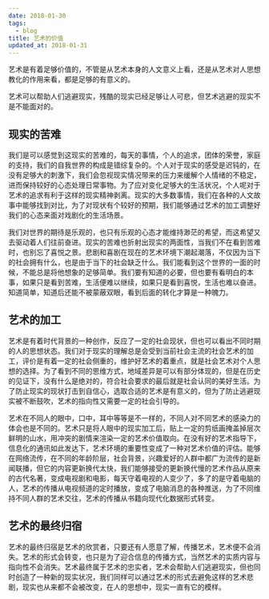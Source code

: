 ```yaml
---
date: 2018-01-30
tags:
  - blog
title: 艺术的价值
updated_at: 2018-01-31
---
```


艺术是有着足够价值的，不管是从艺术本身的人文意义上看，还是从艺术对人思想教化的作用来看，都是足够的有意义的。

<!--more-->

艺术可以帮助人们逃避现实，残酷的现实已经足够让人可悲，但艺术逃避的现实不是不能面对的。

## 现实的苦难

我们是可以感觉到这现实的苦难的，每天的事情，个人的追求，团体的荣誉，家庭的支持，我们的自我世界的构成是错综复杂的。个人对于现实的感受是迟钝的，在没有足够大的刺激下，我们会忽视现实情况带来的压力来缓解个人情绪的不稳定，进而保持较好的心态处理日常事物。为了应对变化足够大的生活状况，个人呢对于艺术的追求有利于这样的现实精神剥离。现实的大多数事情，我们在各种的人文故事中能够找到对比，为了对现状有个较好的预期，我们能够通过艺术的加工调整好我们的心态来面对戏剧化的生活场景。

我们对世界的期待是乐观的，也只有乐观的心态才能维持渺茫的希望，而这希望又去驱动着人们往前奋进。现实的苦难也折射出现实的两面性，当我们不在看到苦难时，也别忘了喜悦之景。悲剧和喜剧在现在的艺术环境下潮起潮落，不仅因为当下的社会拥有什么，也是由于当下的社会缺乏什么。我们能看到这个世界的一面的时候，不能总是将他想象的足够简单。我们要有知道的必要，但也要有看明白的本事，如果只是看到苦难，生活便难以继续，如果只是看到喜悦，生活也难以奋进。知道简单，知道后还能不被蒙蔽双眼，看到后面的转化才算是一种魄力。

## 艺术的加工

艺术是有着时代背景的一种创作，反应了一定的社会现状，但也可以看出不同时期的人的思想状态。我们对于现实的理解总是会受到当前社会主流的社会艺术的加工，评价是有着一定的社会侧重的，维护好艺术的着重点，就是社会艺术对个人思想的选择。为了看到不同的思维方式，地域差异是可以有部分体现的，但是在历史的见证下，没有什么是绝对的，符合社会要求的最后就是社会认同的美好生活。为了防止现实的现状打击到自信心，选取合适的艺术是有意义的，但为了防止逃避现实被不断鼓吹，艺术的指向性又需要一定的社会引导的。

艺术在不同人的眼中，口中，耳中等等是不一样的，不同人对不同艺术的感染力的体会也是不同的。艺术只是将人眼中的现实加工后，贴上一定的剪纸画掩盖掉层次鲜明的山水，用冲突的剧情来渲染一定的艺术价值取向。在没有好的艺术指导下，信息化的通讯如此发达下，艺术环境的重要性变成了一种对艺术价值的评估。能够在网络流传，在不同的年龄阶层，社会背景，兴趣爱好的人群中都广为流传的是新闻联播，但它的内容更新换代太快，我们能够接受的更新换代慢的艺术作品从原来的古代名著，变成电视剧和电影，每天守着电视的人变少了，多了的是守着电脑的人，艺术的传播从电视频道的定时播放，变成了电脑消息的各种推送，为了不同维持不同人群的艺术交往，艺术的传播从书籍向现代化数据形式转变。

## 艺术的最终归宿

艺术的最终归宿是艺术的欣赏者，只要还有人愿意了解，传播艺术，艺术便不会消失。艺术的形式会转变，也只是为了迎合信息的传播方式，当然艺术的实质内容与指向性不会消失。艺术最终属于艺术的忠实者，艺术会帮助人们逃避现实，但也同时创造了一种新的现实状况，我们同样可以通过艺术的形式去避免这样的艺术悲剧，现实也从来都不会被改变，在人的思想中，现实一直有它的模样。
